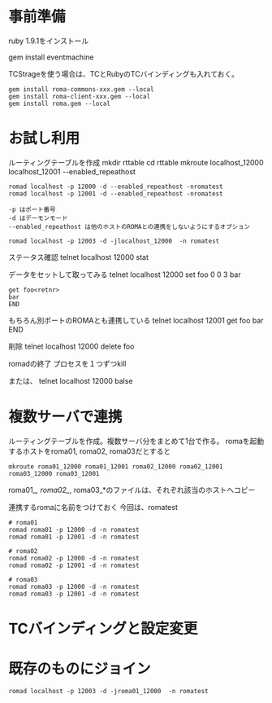 # 事前準備

ruby 1.9.1をインストール

gem install eventmachine

TCStrageを使う場合は、TCとRubyのTCバインディングも入れておく。

    gem install roma-commons-xxx.gem --local
    gem install roma-client-xxx.gem --local
    gem install roma.gem --local


# お試し利用
ルーティングテーブルを作成
    mkdir rttable
    cd rttable
    mkroute localhost_12000 localhost_12001 --enabled_repeathost

    romad localhost -p 12000 -d --enabled_repeathost -nromatest
    romad localhost -p 12001 -d --enabled_repeathost -nromatest

    -p はポート番号
    -d はデーモンモード
    --enabled_repeathost は他のホストのROMAとの連携をしないようにするオプション

    romad localhost -p 12003 -d -jlocalhost_12000  -n romatest


ステータス確認
    telnet localhost 12000
    stat

データをセットして取ってみる
    telnet localhost 12000
    set foo 0 0 3<return>
    bar<return>

    get foo<retnr>
    bar
    END

もちろん別ポートのROMAとも連携している
    telnet localhost 12001
    get foo<return>
    bar
    END

削除
    telnet localhost 12000
    delete foo<return>


 romadの終了
    プロセスを１つずつkill

または、
    telnet localhost 12000
    balse


# 複数サーバで連携
ルーティングテーブルを作成。複数サーバ分をまとめて1台で作る。
romaを起動するホストをroma01, roma02, roma03だとすると

    mkroute roma01_12000 roma01_12001 roma02_12000 roma02_12001 roma03_12000 roma03_12001

roma01_*, roma02_*, roma03_*のファイルは、それぞれ該当のホストへコピー

連携するromaに名前をつけておく
今回は、romatest

    # roma01
    romad roma01 -p 12000 -d -n romatest
    romad roma01 -p 12001 -d -n romatest

    # roma02
    romad roma02 -p 12000 -d -n romatest
    romad roma02 -p 12001 -d -n romatest

    # roma03
    romad roma03 -p 12000 -d -n romatest
    romad roma03 -p 12001 -d -n romatest

# TCバインディングと設定変更

# 既存のものにジョイン
    romad localhost -p 12003 -d -jroma01_12000  -n romatest
